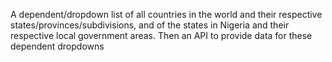A dependent/dropdown list of all countries in the world and their respective states/provinces/subdivisions, and of the states in Nigeria and their respective local government areas. Then an API to provide data for these dependent dropdowns
